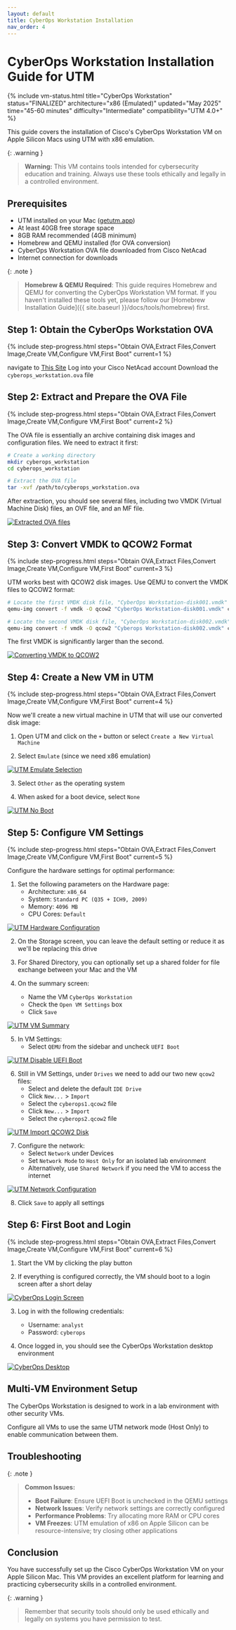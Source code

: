```yaml
---
layout: default
title: CyberOps Workstation Installation
nav_order: 4
---
```


# CyberOps Workstation Installation Guide for UTM

{% include vm-status.html 
   title="CyberOps Workstation"
   status="FINALIZED"
   architecture="x86 (Emulated)"
   updated="May 2025"
   time="45-60 minutes"
   difficulty="Intermediate"
   compatibility="UTM 4.0+" %}

This guide covers the installation of Cisco's CyberOps Workstation VM on Apple Silicon Macs using UTM with x86 emulation.

{: .warning }
> **Warning:** This VM contains tools intended for cybersecurity education and training. Always use these tools ethically and legally in a controlled environment.

## Prerequisites

- UTM installed on your Mac ([getutm.app](https://mac.getutm.app/))
- At least 40GB free storage space
- 8GB RAM recommended (4GB minimum)
- Homebrew and QEMU installed (for OVA conversion)
- CyberOps Workstation OVA file downloaded from Cisco NetAcad
- Internet connection for downloads

{: .note }
> **Homebrew & QEMU Required**: This guide requires Homebrew and QEMU for converting the CyberOps Workstation VM format. If you haven't installed these tools yet, please follow our [Homebrew Installation Guide]({{ site.baseurl }}/docs/tools/homebrew) first.

## Step 1: Obtain the CyberOps Workstation OVA

{% include step-progress.html 
   steps="Obtain OVA,Extract Files,Convert Image,Create VM,Configure VM,First Boot" 
   current=1 %}
   
navigate to [This Site](https://www.netacad.com/portal/content/ccna-cyberops-vms-legacy)
Log into your Cisco NetAcad account
Download the `cyberops_workstation.ova` file


## Step 2: Extract and Prepare the OVA File

{% include step-progress.html 
   steps="Obtain OVA,Extract Files,Convert Image,Create VM,Configure VM,First Boot" 
   current=2 %}

The OVA file is essentially an archive containing disk images and configuration files. We need to extract it first:

```bash
# Create a working directory
mkdir cyberops_workstation
cd cyberops_workstation

# Extract the OVA file
tar -xvf /path/to/cyberops_workstation.ova
```

After extraction, you should see several files, including two VMDK (Virtual Machine Disk) files, an OVF file, and an MF file.

<div class="image-container">
  <a href="/UDMCyberSecurity-Labs-MacBookCompatibility/assets/images/cyberops/CO-1.png" target="_blank">
    <img src="/UDMCyberSecurity-Labs-MacBookCompatibility/assets/images/cyberops/CO-1.png" alt="Extracted OVA files" class="clickable-image">
  </a>
</div>

## Step 3: Convert VMDK to QCOW2 Format

{% include step-progress.html 
   steps="Obtain OVA,Extract Files,Convert Image,Create VM,Configure VM,First Boot" 
   current=3 %}

UTM works best with QCOW2 disk images. Use QEMU to convert the VMDK files to QCOW2 format:

```bash
# Locate the first VMDK disk file, "CyberOps Workstation-disk001.vmdk"
qemu-img convert -f vmdk -O qcow2 "CyberOps Workstation-disk001.vmdk" cyberops1.qcow2

# Locate the second VMDK disk file, "CyberOps Workstation-disk002.vmdk"
qemu-img convert -f vmdk -O qcow2 "Cyberops Workstation-disk002.vmdk" cyberops2.qcow2
```

The first VMDK is significantly larger than the second.

<div class="image-container">
  <a href="/UDMCyberSecurity-Labs-MacBookCompatibility/assets/images/cyberops/CO-2.png" target="_blank">
    <img src="/UDMCyberSecurity-Labs-MacBookCompatibility/assets/images/cyberops/CO-2.png" alt="Converting VMDK to QCOW2" class="clickable-image">
  </a>
</div>

## Step 4: Create a New VM in UTM

{% include step-progress.html 
   steps="Obtain OVA,Extract Files,Convert Image,Create VM,Configure VM,First Boot" 
   current=4 %}

Now we'll create a new virtual machine in UTM that will use our converted disk image:

1. Open UTM and click on the `+` button or select `Create a New Virtual Machine`

2. Select `Emulate` (since we need x86 emulation)

<div class="image-container">
  <a href="/UDMCyberSecurity-Labs-MacBookCompatibility/assets/images/cyberops/CO-3.png" target="_blank">
    <img src="/UDMCyberSecurity-Labs-MacBookCompatibility/assets/images/cyberops/CO-3.png" alt="UTM Emulate Selection" class="clickable-image">
  </a>
</div>

3. Select `Other` as the operating system

4. When asked for a boot device, select `None`

<div class="image-container">
  <a href="/UDMCyberSecurity-Labs-MacBookCompatibility/assets/images/cyberops/CO-4.png" target="_blank">
    <img src="/UDMCyberSecurity-Labs-MacBookCompatibility/assets/images/cyberops/CO-4.png" alt="UTM No Boot" class="clickable-image">
  </a>
</div>

## Step 5: Configure VM Settings

{% include step-progress.html 
   steps="Obtain OVA,Extract Files,Convert Image,Create VM,Configure VM,First Boot" 
   current=5 %}

Configure the hardware settings for optimal performance:

1. Set the following parameters on the Hardware page:
   - Architecture: `x86_64`
   - System: `Standard PC (Q35 + ICH9, 2009)`
   - Memory: `4096 MB`
   - CPU Cores: `Default`

<div class="image-container">
  <a href="/UDMCyberSecurity-Labs-MacBookCompatibility/assets/images/cyberops/CO-5.png" target="_blank">
    <img src="/UDMCyberSecurity-Labs-MacBookCompatibility/assets/images/cyberops/CO-5.png" alt="UTM Hardware Configuration" class="clickable-image">
  </a>
</div>

2. On the Storage screen, you can leave the default setting or reduce it as we'll be replacing this drive

3. For Shared Directory, you can optionally set up a shared folder for file exchange between your Mac and the VM

4. On the summary screen:
   - Name the VM `CyberOps Workstation`
   - Check the `Open VM Settings` box
   - Click `Save`

<div class="image-container">
  <a href="/UDMCyberSecurity-Labs-MacBookCompatibility/assets/images/cyberops/CO-6.png" target="_blank">
    <img src="/UDMCyberSecurity-Labs-MacBookCompatibility/assets/images/cyberops/CO-6.png" alt="UTM VM Summary" class="clickable-image">
  </a>
</div>

5. In VM Settings:
   - Select `QEMU` from the sidebar and uncheck `UEFI Boot`
   
<div class="image-container">
  <a href="/UDMCyberSecurity-Labs-MacBookCompatibility/assets/images/cyberops/CO-7.png" target="_blank">
    <img src="/UDMCyberSecurity-Labs-MacBookCompatibility/assets/images/cyberops/CO-7.png" alt="UTM Disable UEFI Boot" class="clickable-image">
  </a>
</div>

6. Still in VM Settings, under `Drives` we need to add our two new `qcow2` files:
   - Select and delete the default `IDE Drive`
   - Click `New...` > `Import` 
   - Select the `cyberops1.qcow2` file 
   - Click `New...` > `Import`
   - Select the `cyberops2.qcow2` file
   
<div class="image-container">
  <a href="/UDMCyberSecurity-Labs-MacBookCompatibility/assets/images/cyberops/CO-8.png" target="_blank">
    <img src="/UDMCyberSecurity-Labs-MacBookCompatibility/assets/images/cyberops/CO-8.png" alt="UTM Import QCOW2 Disk" class="clickable-image">
  </a>
</div>

7. Configure the network:
   - Select `Network` under Devices
   - Set `Network Mode` to `Host Only` for an isolated lab environment
   - Alternatively, use `Shared Network` if you need the VM to access the internet
   
<div class="image-container">
  <a href="/UDMCyberSecurity-Labs-MacBookCompatibility/assets/images/cyberops/CO-9.png" target="_blank">
    <img src="/UDMCyberSecurity-Labs-MacBookCompatibility/assets/images/cyberops/CO-9.png" alt="UTM Network Configuration" class="clickable-image">
  </a>
</div>

8. Click `Save` to apply all settings

## Step 6: First Boot and Login

{% include step-progress.html
steps="Obtain OVA,Extract Files,Convert Image,Create VM,Configure VM,First Boot"
current=6 %}

1. Start the VM by clicking the play button

2. If everything is configured correctly, the VM should boot to a login screen after a short delay
   
<div class="image-container">
  <a href="/UDMCyberSecurity-Labs-MacBookCompatibility/assets/images/cyberops/CO-10.png" target="_blank">
    <img src="/UDMCyberSecurity-Labs-MacBookCompatibility/assets/images/cyberops/CO-10.png" alt="CyberOps Login Screen" class="clickable-image">
  </a>
</div>

3. Log in with the following credentials:
   - Username: `analyst`
   - Password: `cyberops`

4. Once logged in, you should see the CyberOps Workstation desktop environment

<div class="image-container">
  <a href="/UDMCyberSecurity-Labs-MacBookCompatibility/assets/images/cyberops/CO-11.png" target="_blank">
    <img src="/UDMCyberSecurity-Labs-MacBookCompatibility/assets/images/cyberops/CO-11.png" alt="CyberOps Desktop" class="clickable-image">
  </a>
</div>

## Multi-VM Environment Setup

The CyberOps Workstation is designed to work in a lab environment with other security VMs. 

Configure all VMs to use the same UTM network mode (Host Only) to enable communication between them.

## Troubleshooting

{: .note }
> **Common Issues:**
> - **Boot Failure**: Ensure UEFI Boot is unchecked in the QEMU settings
> - **Network Issues**: Verify network settings are correctly configured
> - **Performance Problems**: Try allocating more RAM or CPU cores 
> - **VM Freezes**: UTM emulation of x86 on Apple Silicon can be resource-intensive; try closing other applications


## Conclusion

You have successfully set up the Cisco CyberOps Workstation VM on your Apple Silicon Mac. This VM provides an excellent platform for learning and practicing cybersecurity skills in a controlled environment.

{: .warning }
> Remember that security tools should only be used ethically and legally on systems you have permission to test.

